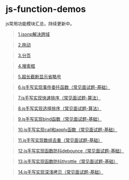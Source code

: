 # js-function-demos
js常用功能模块汇总，持续更新中。

 > [1.jsonp解决跨域](https://github.com/lulin1/js-function-demos/tree/master/cross-domain-demos)

 > [2.拖动](https://github.com/lulin1/js-function-demos/tree/master/drag-by-js)

 > [3.分页](https://github.com/lulin1/js-function-demos/tree/master/pagination)

 > [4.搜索框](https://github.com/lulin1/js-function-demos/tree/master/search-box)

 > [5.超长截断显示省略号](https://github.com/lulin1/js-function-demos/tree/master/break-ellipsis)
  
 > [6.js手写实现事件委托函数（常见面试题-基础）](https://github.com/lulin1/js-function-demos/tree/master/delegate-event)

 > [7.js手写实现快速排序（常见面试题-算法）](https://github.com/lulin1/js-function-demos/tree/master/quick-sort)
 
 > [8.js手写实现选择排序（常见面试题-算法）](https://github.com/lulin1/js-function-demos/tree/master/selection-sort)

 > [9.js手写实现bind函数（常见面试题-基础）](https://github.com/lulin1/js-function-demos/tree/master/bind)

 > [10.js手写实现call和apply函数（常见面试题-基础）](https://github.com/lulin1/js-function-demos/tree/master/call-apply)

 > [11.js手写实现数组去重（常见面试题-基础）](https://github.com/lulin1/js-function-demos/tree/master/unique-array)
 
 > [12.js手写实现函数防抖debounce（常见面试题-基础）](https://github.com/lulin1/js-function-demos/tree/master/debounce)
 
 > [13.js手写实现函数防抖throttle（常见面试题-基础）](https://github.com/lulin1/js-function-demos/tree/master/throttle)

 > [14.js手写实现深浅拷贝（常见面试题-基础）](https://github.com/lulin1/js-function-demos/tree/master/deep-copy)
 




